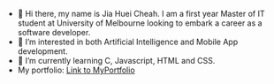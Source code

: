 - 👋 Hi there, my name is Jia Huei Cheah.
  I am a first year Master of IT student at University of Melbourne looking to embark a career as a software developer. 
- 👀 I’m interested in both Artificial Intelligence and Mobile App development. 
- 🌱 I’m currently learning C, Javascript, HTML and CSS. 
- My portfolio: [Link to MyPortfolio](my-portfolio-1a3e.mailchimpsites.com)

<!---
jiahueic/jiahueic is a ✨ special ✨ repository because its `README.md` (this file) appears on your GitHub profile.
You can click the Preview link to take a look at your changes.
--->
